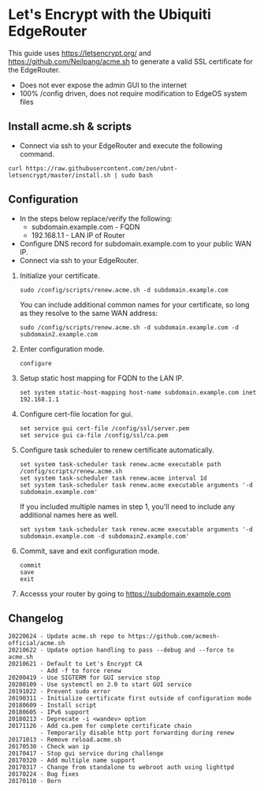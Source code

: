 # Let's Encrypt with the Ubiquiti EdgeRouter

This guide uses <https://letsencrypt.org/> and <https://github.com/Neilpang/acme.sh>
to generate a valid SSL certificate for the EdgeRouter.

* Does not ever expose the admin GUI to the internet
* 100% /config driven, does not require modification to EdgeOS system files

## Install acme.sh & scripts

* Connect via ssh to your EdgeRouter and execute the following command.
```
curl https://raw.githubusercontent.com/zen/ubnt-letsencrypt/master/install.sh | sudo bash
```

## Configuration

* In the steps below replace/verify the following:
  * subdomain.example.com - FQDN
  * 192.168.1.1 - LAN IP of Router
* Configure DNS record for subdomain.example.com to your public WAN IP.
* Connect via ssh to your EdgeRouter.

1. Initialize your certificate.

    ```
    sudo /config/scripts/renew.acme.sh -d subdomain.example.com
    ```

    You can include additional common names for your certificate, so long as they resolve to the same WAN address:

    ```
    sudo /config/scripts/renew.acme.sh -d subdomain.example.com -d subdomain2.example.com
    ```

2. Enter configuration mode.

    ```
    configure
    ```

3. Setup static host mapping for FQDN to the LAN IP.

    ```
    set system static-host-mapping host-name subdomain.example.com inet 192.168.1.1
    ```

4. Configure cert-file location for gui.

    ```
    set service gui cert-file /config/ssl/server.pem
    set service gui ca-file /config/ssl/ca.pem
    ```

5. Configure task scheduler to renew certificate automatically.

    ```
    set system task-scheduler task renew.acme executable path /config/scripts/renew.acme.sh
    set system task-scheduler task renew.acme interval 1d
    set system task-scheduler task renew.acme executable arguments '-d subdomain.example.com'
    ```

    If you included multiple names in step 1, you'll need to include any additional names here as well.

    ```
    set system task-scheduler task renew.acme executable arguments '-d subdomain.example.com -d subdomain2.example.com'
    ```

6. Commit, save and exit configuration mode.

    ```
    commit
    save
    exit
    ```


7. Accesss your router by going to <https://subdomain.example.com>

## Changelog

    20220624 - Update acme.sh repo to https://github.com/acmesh-official/acme.sh
    20210622 - Update option handling to pass --debug and --force to acme.sh
    20210621 - Default to Let's Encrypt CA
             - Add -f to force renew
    20200419 - Use SIGTERM for GUI service stop
    20200109 - Use systemctl on 2.0 to start GUI service
    20191022 - Prevent sudo error
    20190311 - Initialize certificate first outside of configuration mode
    20180609 - Install script
    20180605 - IPv6 support
    20180213 - Deprecate -i <wandev> option
    20171126 - Add ca.pem for complete certificate chain
             - Temporarily disable http port forwarding during renew
    20171013 - Remove reload.acme.sh
    20170530 - Check wan ip
    20170417 - Stop gui service during challenge
    20170320 - Add multiple name support
    20170317 - Change from standalone to webroot auth using lighttpd
    20170224 - Bug fixes
    20170110 - Born
